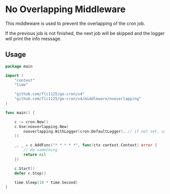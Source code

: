 # No Overlapping Middleware

This middleware is used to prevent the overlapping of the cron job.

If the previous job is not finished, the next job will be skipped and the logger will print the info message.

## Usage

```go
package main

import (
	"context"
	"time"

	"github.com/flc1125/go-cron/v4"
	"github.com/flc1125/go-cron/v4/middleware/nooverlapping"
)

func main() {

	c := cron.New()
	c.Use(nooverlapping.New(
		nooverlapping.WithLogger(cron.DefaultLogger), // if not set, use cron.DefaultLogger
	))

	_, _ = c.AddFunc("* * * * *", func(ctx context.Context) error {
		// do something
		return nil
	})

	c.Start()
	defer c.Stop()

	time.Sleep(10 * time.Second)
}
```